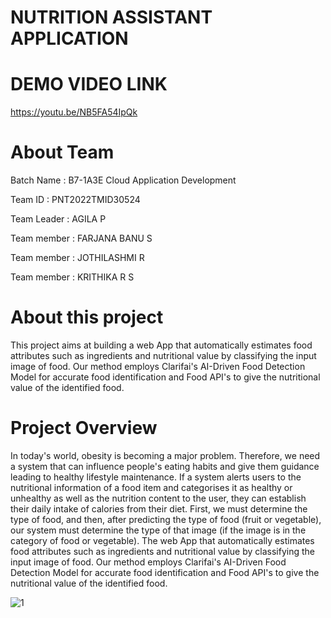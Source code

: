 # NUTRITION ASSISTANT APPLICATION


# DEMO VIDEO LINK
https://youtu.be/NB5FA54IpQk


# About Team

Batch Name : B7-1A3E	Cloud Application Development

Team ID : PNT2022TMID30524

Team Leader : AGILA P

Team member : FARJANA BANU S

Team member : JOTHILASHMI R

Team member : KRITHIKA R S

# About this project

This project aims at building a web App that automatically estimates food attributes such as ingredients and nutritional
value by classifying the input image of food. Our method employs Clarifai's AI-Driven Food Detection Model for accurate 
food identification and Food API's to give the nutritional value of the identified food.

# Project Overview
In today's world, obesity is becoming a major problem. Therefore, we need a system that can influence people's eating habits and give them guidance leading to healthy lifestyle maintenance. If a system alerts users to the nutritional information of a food item and categorises it as healthy or unhealthy as well as the nutrition content to the user, they can establish their daily intake of calories from their diet. First, we must determine the type of food, and then, after predicting the type of food (fruit or vegetable), our system must determine the type of that image (if the image is in the category of food or vegetable). The web App that automatically estimates food attributes such as ingredients and nutritional value by classifying the input image of food.  Our method employs Clarifai's AI-Driven Food Detection Model for accurate food identification and Food API's to give the nutritional value of the identified food. 


                 
![1](https://user-images.githubusercontent.com/106165005/202860649-9e9a50e3-9c96-44b8-b82d-ac346de5d1e9.jpg)

